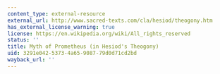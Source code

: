```yaml
---
content_type: external-resource
external_url: http://www.sacred-texts.com/cla/hesiod/theogony.htm
has_external_license_warning: true
license: https://en.wikipedia.org/wiki/All_rights_reserved
status: ''
title: Myth of Prometheus (in Hesiod's Theogony)
uid: 3291e042-5373-4a65-9087-79d0d71cd2bd
wayback_url: ''
---
```

